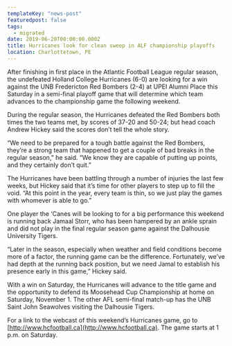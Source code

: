 ```yaml
---
templateKey: "news-post"
featuredpost: false
tags:
  - migrated
date: 2019-06-20T00:00:00.000Z
title: Hurricanes look for clean sweep in ALF championship playoffs
location: Charlottetown, PE
---
```

After finishing in first place in the Atlantic Football League regular season, the undefeated Holland College Hurricanes (6-0) are looking for a win against the UNB Fredericton Red Bombers (2-4) at UPEI Alumni Place this Saturday in a semi-final playoff game that will determine which team advances to the championship game the following weekend.

During the regular season, the Hurricanes defeated the Red Bombers both times the two teams met, by scores of 37-20 and 50-24; but head coach Andrew Hickey said the scores don’t tell the whole story.

“We need to be prepared for a tough battle against the Red Bombers, they’re a strong team that happened to get a couple of bad breaks in the regular season,” he said. “We know they are capable of putting up points, and they certainly don’t quit.”

The Hurricanes have been battling through a number of injuries the last few weeks, but Hickey said that it’s time for other players to step up to fill the void. “At this point in the year, every team is thin, so we just play the games with whomever is able to go.”

One player the ‘Canes will be looking to for a big performance this weekend is running back Jamaal Storr, who has been hampered by an ankle sprain and did not play in the final regular season game against the Dalhousie University Tigers.

“Later in the season, especially when weather and field conditions become more of a factor, the running game can be the difference. Fortunately, we’ve had depth at the running back position, but we need Jamal to establish his presence early in this game,” Hickey said.

With a win on Saturday, the Hurricanes will advance to the title game and the opportunity to defend its Moosehead Cup Championship at home on Saturday, November 1. The other AFL semi-final match-up has the UNB Saint John Seawolves visiting the Dalhousie Tigers.

For a link to the webcast of this weekend’s Hurricanes game, go to [http://www.hcfootball.ca](http://www.hcfootball.ca). The game starts at 1 p.m. on Saturday.